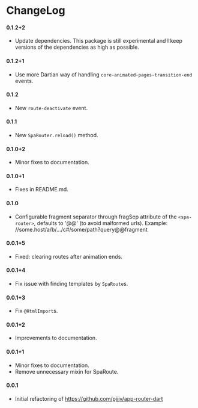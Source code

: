 ChangeLog
=========


#### 0.1.2+2
  * Update dependencies. This package is still experimental and I keep versions
    of the dependencies as high as possible.

#### 0.1.2+1
  * Use more Dartian way of handling `core-animated-pages-transition-end`
    events.

#### 0.1.2
  * New `route-deactivate` event.

#### 0.1.1
  * New `SpaRouter.reload()` method.

#### 0.1.0+2
  * Minor fixes to documentation.

#### 0.1.0+1
  * Fixes in README.md.

#### 0.1.0
  * Configurable fragment separator through fragSep attribute of the
    `<spa-router>`, defaults to '@@' (to avoid malformed urls). Example:
        //some.host/a/b/.../c#/some/path?query@@fragment

#### 0.0.1+5
  * Fixed: clearing routes after animation ends.

#### 0.0.1+4
  * Fix issue with finding templates by `SpaRoute`s.

#### 0.0.1+3
  * Fix `@HtmlImport`s.

#### 0.0.1+2
  * Improvements to documentation.

#### 0.0.1+1
  * Minor fixes to documentation.
  * Remove unnecessary mixin for SpaRoute.

#### 0.0.1
  * Initial refactoring of https://github.com/pjjjv/app-router-dart

